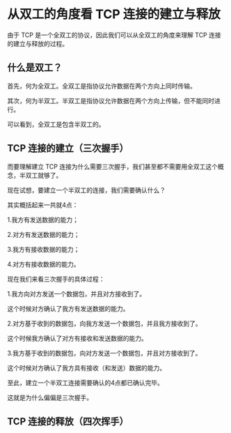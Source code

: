 # 从双工的角度看 TCP 连接的建立与释放

由于 TCP 是一个全双工的协议，因此我们可以从全双工的角度来理解 TCP 连接的建立与释放的过程。

## 什么是双工？

首先，何为全双工。全双工是指协议允许数据在两个方向上同时传输。

其次，何为半双工。半双工是指协议允许数据在两个方向上传输，但不能同时进行。

可以看到，全双工是包含半双工的。

## TCP 连接的建立（三次握手）

而要理解建立 TCP 连接为什么需要三次握手，我们甚至都不需要用全双工这个概念，半双工就够了。

现在试想，要建立一个半双工的连接，我们需要确认什么？

其实概括起来一共就4点：

1.我方有发送数据的能力；

2.对方有发送数据的能力；

3.我方有接收数据的能力；

4.对方有接收数据的能力。

现在我们来看三次握手的具体过程：

1.我方向对方发送一个数据包，并且对方接收到了。

这个时候对方确认了我方有发送数据的能力。

2.对方基于收到的数据包，向我方发送一个数据包，并且我方接收到了。

这个时候我方确认了对方有接收和发送数据的能力。

3.我方基于收到的数据包，向对方发送一个数据包，并且对方接收到了。

这个时候对方确认了我方具有接收（和发送）数据的能力。

至此，建立一个半双工连接需要确认的4点都已确认完毕。

这就是为什么偏偏是三次握手。

## TCP 连接的释放（四次挥手）

